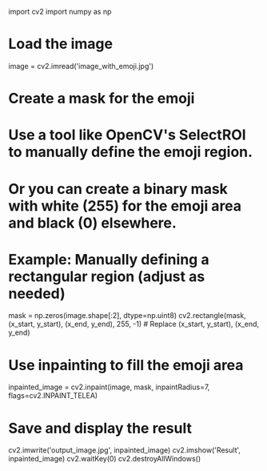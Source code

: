 import cv2
import numpy as np

# Load the image
image = cv2.imread('image_with_emoji.jpg')

# Create a mask for the emoji
# Use a tool like OpenCV's SelectROI to manually define the emoji region.
# Or you can create a binary mask with white (255) for the emoji area and black (0) elsewhere.

# Example: Manually defining a rectangular region (adjust as needed)
mask = np.zeros(image.shape[:2], dtype=np.uint8)
cv2.rectangle(mask, (x_start, y_start), (x_end, y_end), 255, -1)  # Replace (x_start, y_start), (x_end, y_end)

# Use inpainting to fill the emoji area
inpainted_image = cv2.inpaint(image, mask, inpaintRadius=7, flags=cv2.INPAINT_TELEA)

# Save and display the result
cv2.imwrite('output_image.jpg', inpainted_image)
cv2.imshow('Result', inpainted_image)
cv2.waitKey(0)
cv2.destroyAllWindows()
